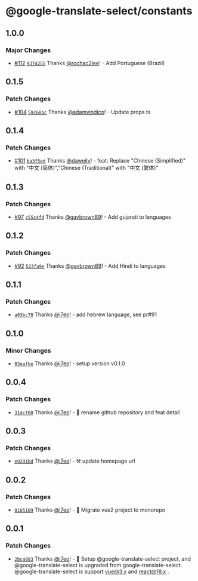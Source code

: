 # @google-translate-select/constants

## 1.0.0

### Major Changes

- [#112](https://github.com/i7eo/google-translate-select/pull/112) [`9374255`](https://github.com/i7eo/google-translate-select/commit/9374255e60a1b36c535f5b35b4f400dc88195b3f) Thanks [@rochac2lee](https://github.com/rochac2lee)! - Add Portuguese (Brazil)

## 0.1.5

### Patch Changes

- [#104](https://github.com/i7eo/google-translate-select/pull/104) [`59c68bc`](https://github.com/i7eo/google-translate-select/commit/59c68bc5be61a3e46514f3ccb9fdda42ea55f8d5) Thanks [@adamvindico](https://github.com/adamvindico)! - Update props.ts

## 0.1.4

### Patch Changes

- [#101](https://github.com/i7eo/google-translate-select/pull/101) [`ba3f5ed`](https://github.com/i7eo/google-translate-select/commit/ba3f5ed9a9504f6d9dc1d54782a41973795a5019) Thanks [@daweilv](https://github.com/daweilv)! - feat: Replace "Chinese (Simplified)" with "中文 (简体)","Chinese (Traditional)" with "中文 (繁体)"

## 0.1.3

### Patch Changes

- [#97](https://github.com/i7eo/google-translate-select/pull/97) [`c55c4fd`](https://github.com/i7eo/google-translate-select/commit/c55c4fd3b724b5db97d77660ef9497b196eff171) Thanks [@gavbrown89](https://github.com/gavbrown89)! - Add gujarati to languages

## 0.1.2

### Patch Changes

- [#92](https://github.com/i7eo/google-translate-select/pull/92) [`523fa9e`](https://github.com/i7eo/google-translate-select/commit/523fa9ec51d465d618153bfec476ee25ab245d56) Thanks [@gavbrown89](https://github.com/gavbrown89)! - Add Hindi to languages

## 0.1.1

### Patch Changes

- [`a03bc78`](https://github.com/i7eo/google-translate-select/commit/a03bc788cdb424cd7b0a2b5a009af9d1b1844c5b) Thanks [@i7eo](https://github.com/i7eo)! - add hebrew language, see pr#91

## 0.1.0

### Minor Changes

- [`03eafbe`](https://github.com/i7eo/google-translate-select/commit/03eafbe9f2302f2b8e1c241776540badafdffa16) Thanks [@i7eo](https://github.com/i7eo)! - setup version v0.1.0

## 0.0.4

### Patch Changes

- [`31dcf60`](https://github.com/i7eo/google-translate-select/commit/31dcf60e8b6a650837469e2a62280afffb991763) Thanks [@i7eo](https://github.com/i7eo)! - 🚀 rename github repository and feat detail

## 0.0.3

### Patch Changes

- [`e9291bd`](https://github.com/i7eo/google-translate-select/commit/e9291bd60381e5a89d033fd38ac1da430389de98) Thanks [@i7eo](https://github.com/i7eo)! - ⚒️ update homepage url

## 0.0.2

### Patch Changes

- [`8165109`](https://github.com/i7eo/google-translate-select/commit/8165109a5f698b1324cca8648170563fd41d4c2b) Thanks [@i7eo](https://github.com/i7eo)! - 🔨 Migrate vue2 project to monorepo

## 0.0.1

### Patch Changes

- [`2bca083`](https://github.com/i7eo/google-translate-select/commit/2bca0836d45600fb00b669fd39a504cf3e67d436) Thanks [@i7eo](https://github.com/i7eo)! - 🎉 Setup @google-translate-select project, and @google-translate-select is upgraded from google-translate-select. @google-translate-select is support vue@3.x and react@18.x .
